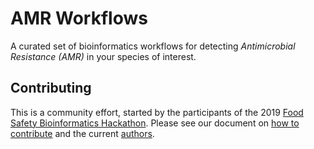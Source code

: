 # AMR Workflows

A curated set of bioinformatics workflows for detecting *Antimicrobial Resistance (AMR)* in your species of interest.

## Contributing

This is a community effort, started by the participants of the 2019 [Food Safety Bioinformatics Hackathon](https://quadram.ac.uk/hackathon0619/). Please see our document on [how to contribute](contributing.md) and the current [authors](authors.md).


